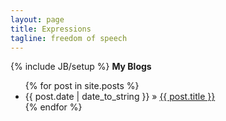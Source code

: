 ```yaml
---
layout: page
title: Expressions
tagline: freedom of speech
---
```

{% include JB/setup %}
**My Blogs**
<ul class="posts">
  {% for post in site.posts %}
    <li><span>{{ post.date | date_to_string }}</span> &raquo; <a href="{{ BASE_PATH }}{{ post.url }}">{{ post.title }}</a></li>
  {% endfor %}
</ul>



